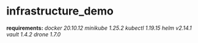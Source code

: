 # infrastructure_demo

**requirements:**
_docker 20.10.12_
_minikube 1.25.2_
_kubectl 1.19.15_
_helm v2.14.1_
_vault 1.4.2_
_drone 1.7.0_